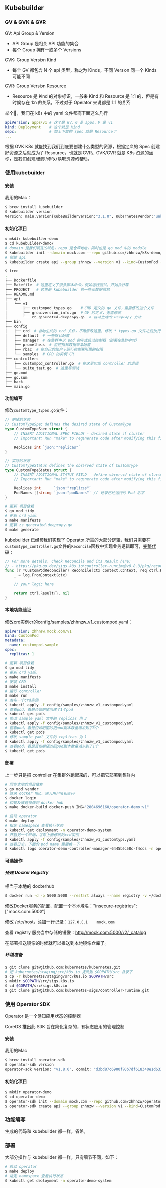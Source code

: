 ## Kubebuilder

### GV & GVK & GVR

GV: Api Group & Version

- API Group 是相关 API 功能的集合
- 每个 Group 拥有一或多个 Versions

GVK: Group Version Kind

- 每个 GV 都包含 N 个 api 类型，称之为 Kinds，不同 Version 同一个 Kinds 可能不同

GVR: Group Version Resource

- Resource 是 Kind 的对象标识，一般来 Kind 和 Resource 是 1:1 的，但是有时候存在 1:n 的关系，不过对于 Operator 来说都是 1:1 的关系

举个🌰，我们在 k8s 中的 yaml 文件都有下面这么几行

```yaml
apiVersion: apps/v1 # 这个是 GV，G 是 apps，V 是 v1 
kind: Deployment    # 这个就是 Kind 
sepc:               # 加上下放的 spec 就是 Resource了   
... 
```

根据 GVK K8s 就能找到我们到底要创建什么类型的资源，根据定义的 Spec 创建好资源之后就成为了 Resource，也就是 GVR。GVK/GVR 就是 K8s 资源的坐标，是我们创建/删除/修改/读取资源的基础。

### 使用kubebuilder

#### 安装

我用的Mac：

```bash
$ brew install kubebuilder
$ kubebuilder version
Version: main.version{KubeBuilderVersion:"3.1.0", KubernetesVendor:"unknown", GitCommit:"92e0349ca7334a0a8e5e499da4fb077eb524e94a", BuildDate:"2021-05-29T06:00:59+01:00", GoOs:"darwin", GoArch:"amd64"}
```

#### 初始化项目

```bash
$ mkdir kubebuilder-demo
$ cd kubebuilder-demo/
# domain 是我们项目的域名，repo 是仓库地址，同时也是 go mod 中的 module
$ kubebuilder init --domain mock.com --repo github.com/zhhnzw/k8s-demo/kubebuilder-demo
# 创建 api
$ kubebuilder create api --group zhhnzw --version v1 --kind=CustomPod --resource=true --controller=true
```

```bash
$ tree
.
├── Dockerfile
├── Makefile  # 这里定义了很多脚本命令，例如运行测试，开始执行等 
├── PROJECT   # 这里是 kubebuilder 的一些元数据信息 
├── README.md
├── api
│   └── v1
│       ├── custompod_types.go    # CRD 定义的 go 文件，需要修改这个文件
│       ├── groupversion_info.go  # GV 的定义，无需修改 
│       └── zz_generated.deepcopy.go  # 自动生成的 DeepCopy 方法
├── bin
├── config
│   ├── crd  # 自动生成的 crd 文件，不用修改这里，修改 *_types.go 文件之后执行 make generate 即可
│   ├── default  # 一些默认配置 
│   ├── manager  # 在集群中以 pod 的形式启动控制器（部署在集群中时）
│   ├── prometheus  # 监控指标数据采集配置 
│   ├── rbac  # 在自己的账户下运行控制器所需的权限
│   └── samples  # CRD 的实例 CR
├── controllers
│   ├── custompod_controller.go  # 在这里实现 controller 的逻辑 
│   └── suite_test.go  # 这里写测试 
├── go.mod
├── go.sum
├── hack
└── main.go
```

#### 功能编写

修改`customtype_types.go`文件：

```go
// 期望的状态
// CustomTypeSpec defines the desired state of CustomType
type CustomTypeSpec struct {
	// INSERT ADDITIONAL SPEC FIELDS - desired state of cluster
	// Important: Run "make" to regenerate code after modifying this file

	Replicas int `json:"replicas"`
}

// 实际的状态
// CustomTypeStatus defines the observed state of CustomType
type CustomTypeStatus struct {
	// INSERT ADDITIONAL STATUS FIELD - define observed state of cluster
	// Important: Run "make" to regenerate code after modifying this file

	Replicas int      `json:"replicas"`
	PodNames []string `json:"podNames"` // 记录已经运行的 Pod 名字
}
```

```bash
# 更新 项目依赖
$ go mod tidy
# 更新 crd yaml
$ make manifests
# 更新 zz_generated.deepcopy.go
$ make generate
```

kubebuilder 已经帮我们实现了 Operator 所需的大部分逻辑，我们只需要在`customtype_controller.go`文件的`Reconcile`函数中实现业务逻辑即可，[完整代码](https://github.com/zhhnzw/k8s-demo/tree/main/kubebuilder-demo)：

```go
// For more details, check Reconcile and its Result here:
// - https://pkg.go.dev/sigs.k8s.io/controller-runtime@v0.8.3/pkg/reconcile
func (r *CustomPodReconciler) Reconcile(ctx context.Context, req ctrl.Request) (ctrl.Result, error) {
	_ = log.FromContext(ctx)

	// your logic here

	return ctrl.Result{}, nil
}
```

#### 本地功能验证

修改crd实例cr的config/samples/zhhnzw_v1_custompod.yaml：

```yaml
apiVersion: zhhnzw.mock.com/v1
kind: CustomPod
metadata:
  name: custompod-sample
spec:
  replicas: 1
```

```bash
# 更新 项目依赖
$ go mod tidy
# 更新 crd yaml
$ make manifests
# 安装 CRD
$ make install
# 运行 controller
$ make run
# 发布一个crd实例
$ kubectl apply -f config/samples/zhhnzw_v1_custompod.yaml
# 查看pod，看是否如期望创建了1个pod
$ kubectl get pods
# 修改 sample yaml 文件的 replicas 为 3
$ kubectl apply -f config/samples/zhhnzw_v1_custompod.yaml
# 查看pod，看是否如期望的把pod副本数量增加到了3个
$ kubectl get pods
# 修改 sample yaml 文件的 replicas 为 1
$ kubectl apply -f config/samples/zhhnzw_v1_custompod.yaml
# 查看pod，看是否如期望的把pod副本数量减少到了1个
$ kubectl get pods
```

#### 部署

上一步只是把 controller 在集群外跑起来的，可以把它部署到集群内

```bash
# 同步本地的项目依赖
$ go mod vendor
# 登录 docker hub，输入用户名和密码
$ docker login
# 构建及推送镜像到 docker hub
$ make docker-build docker-push IMG="2804696160/operator-demo:v1"
```

```bash
# 启动 operator
$ make deploy
# 指定 namespace 查看执行状态
$ kubectl get deployment -n operator-demo-system
# 开启另一个终端，发布上面修改的crd实例
$ kubectl apply -f config/samples/zhhnzw_v1_customtype.yaml
# 查看日志，下面的 pod name 需要换一下
$ kubectl logs operator-demo-controller-manager-6445b5c58c-f4ccs -n operator-demo-system -c manager
```

#### 可选操作

##### 搭建 Docker Registry

相当于本地的 dockerhub

```bash
$ docker run -d -p 5000:5000 --restart always --name registry -v ~/docker-data/docker_registry:/var/lib/registry registry:2
```

修改Docker服务的配置，配置一个本地域名："insecure-registries": ["mock.com:5000"]

修改 /etc/host，添加一行记录：`127.0.0.1    mock.com`

查看 registry 服务当中存储的镜像：http://mock.com:5000/v2/_catalog

在部署推送镜像的时候就可以推送到本地镜像仓库了。

##### 环境准备

```bash
$ git clone git@github.com:kubernetes/kubernetes.git
# 把 kubernetes/staging/src/k8s.io 拷贝到 $GOPATH/src 目录下
$ cp -r kubernetes/staging/src/k8s.io $GOPATH/src
$ mkdir $GOPATH/src/sigs.k8s.io
$ cd $GOPATH/src/sigs.k8s.io
$ git clone git@github.com:kubernetes-sigs/controller-runtime.git
```

### 使用 Operator SDK

Operator 是一个感知应用状态的控制器

CoreOS 推出此 SDK 旨在简化复杂的，有状态应用的管理控制

#### 安装

我用的Mac

```bash
$ brew install operator-sdk
$ operator-sdk version
operator-sdk version: "v1.8.0", commit: "d3bd87c6900f70b7df618340e1d63329c7cd651e", kubernetes version: "v1.20.2", go version: "go1.16.4", GOOS: "darwin", GOARCH: "amd64"
```

#### 初始化项目

```bash
$ mkdir operator-demo
$ cd operator-demo
$ operator-sdk init --domain mock.com --repo github.com/zhhnzw/operator-demo
$ operator-sdk create api --group zhhnzw --version v1 --kind=CustomPod --resource=true --controller=true
```

### 功能编写

生成的代码和 kubebuilder 都一样，省略。

### 部署

大部分操作与 kubebuilder 都一样，只有细节不同，如下：

```bash
# 启动 operator
$ make deploy
# 指定 namespace 查看执行状态
$ kubectl get deployment -n operator-demo-system
```

